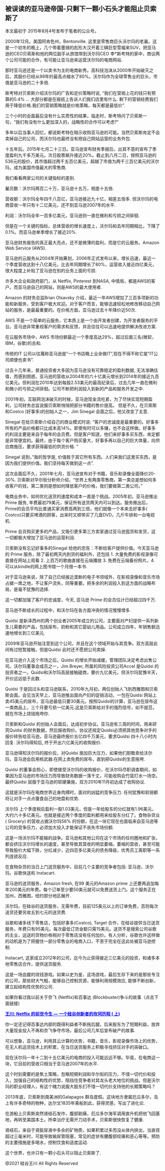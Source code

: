 ## 被误读的亚马逊帝国-只剩下一颗小石头才能阻止贝索斯了

本文最初于 2015年8月4号发布于笔者的公众号。

2000年12月。美国阿肯色州，Bentonville. 这里是零售商巨头沃尔玛的老巢。这是一个初冬的晚上，几个带着墨镜的彪形大汉开着三辆巨型雪福来SUV，把亚马逊的CEO贝索斯和他的两位副手从旅馆带到沃尔玛CEO
李*斯考特的家中，商议两个公司可能的合作，有可能让亚马逊来运营沃尔玛的电商网站.

那时亚马逊还是一个以卖书为主的电商新秀。高科技泡沫从2000年开始破灭之后，其股价已经从99年的最高点缩水了80%。沃尔玛作为全球零售业的巨头，市值是亚马逊的二十多倍.

斯考特对贝索斯介绍沃尔玛的广告和定价策略时说, “我们在营销上花的钱只有预算的0.4% &#8230; 大部分都是在报纸上告诉人们我们店里有什么.
剩下的营销经费我们用于降低价格.我们的营销策略就是价格策略，每天都是最低价”.

三个小时的会面最后没有什么实质性的结果，临走时，斯考特问了贝索斯一句，“我们有没有什么更加深入的，战略性的合作可以考虑?”

多年以后当事人回忆，都说斯考特在暗示收购亚马逊的可能。当然贝索斯肯定不会卖掉自己的公司，而沃尔玛也最终没有把自己网站运营的业务外包.

十五年后。2015年七月二十三日。亚马逊宣布财务季报后，出其不意的宣布了季度盈利九千多万美元。次日股票飙升接近20%。截止到八月二日，按照亚马逊的536元的股价，其市值超过两千五百亿美元，超越了市值为两千三百亿美元的沃尔玛，成为美国市值最大的零售商.

我们看看两家公司的关键指标的差别.

雇员数：沃尔玛两百二十万，亚马逊十五万，相差十五倍.

营收额：沃尔玛全年四千八百亿，亚马逊接近九十亿，相差五倍多. 但沃尔玛的电商营收一年只有十二亿美元，还不到亚马逊2007年的水平.

利润：沃尔玛全年一百多亿美元，亚马逊则一直在微利和亏损之间徘徊.

但是在一个关键的指标，总体营收的增长速度上，沃尔玛和去年同期相比，下降了0.1%。而亚马逊单季增长了接近20%.

亚马逊财务报告的真正最大亮点，还不是微薄的盈利，而是它的云服务。Amazon Web Service (AWS).

亚马逊的云服务从2004年开始筹划，2006年正式发布以来，增长迅速，最近一个季度营收达到十八亿美元，比去年同期增长了80%，运营收入接近四亿美元，很大程度上补贴了亚马逊在别的业务上面的亏损.

许多大企业和政府部门，从 Netflix, Pinterest 到NASA, 中情局，都是AWS的客户。而亚马逊自己的网站，则是AWS的最大使用者.

Amazon 的财务总监Brian Olsavsky 介绍，最近一年AWS增加了三百多项新的功能和新服务，受到客户极大欢迎。对于客户而言，能够迅速轻松地修改移动自己网站的服务，是最最重要的。在价格方面，亚马逊过去十年降价近50次.

AWS 不是一个简单的云服务，它本质上是一个由开发者创建，为开发者服务的平台。亚马逊非常重视客户的需求和反馈，并且往往可以迅速地提供解决改进方案.

在云服务市场中，AWS 市场份额最近一个季度高达29%，超过后面三名(微软，IBM，谷歌)的总和.

传统的IT 公司以往蔑称亚马逊是”一个书店晚上业余做IT”,现在不得不称它是”IT公司顺便也卖书”.

过去十几年来，普通投资者大多因为亚马逊没有可靠稳定的盈利数据,
无法准确估值，而感到困惑。亚马逊的营收从2004年的六十亿美元增长到2014年的接近九百亿美元。但利润在2010年达到每股2.53美元的最高纪录后，过去几年一直在微利和微小的亏损之间徘徊。公司不断把利润投入到新的产品和服务开发之中.

2001年初，互联网泡沫破灭的时候，亚马逊现金流吃紧，为了尽快实现短期盈利，公司财务总监说服贝索斯悄悄把部分书籍的售价提高。
但是不久，在贝索斯和Costco (好事多)的创始人之一，Jim Sinegal 会面之后，他又改变了主意.

Sinegal 在给贝索斯介绍自己的商业模式时说:
&#8220;客户的忠诚度是最重要的。好事多所有的产品价格都只比成本高14%。即使有时可以多赚，也不会这样做。好事多的利润主要是来自于每年的会员费。但是客户知道，他们来好事多买东西，肯定都是非常便宜的。最终，由于每个客户购买量大，好事多再以自己的巨大体量，向供应商施压，要求获得最低的供货价格.
&#8221;

Sinegal 说到，”我的哲学是, 价值胜于其它所有东西。人们来我们这里买东西，是因为我们提供价值。我们坚持每天做到这一点”.

这次会面后不久，2001年七月，亚马逊宣布对于书籍，音乐和录像全面降价20-30%.
贝索斯对华尔街分析师介绍，“世界上有两类零售商，第一类总是想如何多收客户的钱，第二类则是想如何降低客户的价格，我们要做第二类公司。”

电商业务中，如何优化送货的速度和成本一直是个挑战。2005年初，亚马逊推出 Prime 服务,
年费最初79美元，保证所有送货两天内可以到达。服务推出后，Prime的会员平均比普通买家消费高两到三倍，他们就像一个本来去好事多(
Costco)只要买啤酒的顾客，出来时又顺带买了几盘DVD，几斤牛排和一台电视机.

Prime 会员购买更多的产品，又吸引更多第三方卖家通过亚马逊囤货和发货，这一切都极大增加了亚马逊的运营利润.

贝索斯没有忘记好事多的Sinegal 给他的忠告：不断给客户提供价值。今天亚马逊的 Prime 服务，除了最初两天内到货的福利外，还包括 1.
大量免费的影视录像可直接在网站上观看 2. 上百万的歌曲直接在云端播放 3. 免费在云端备份照片。4. 可以从kindle的网上图书馆一个月借一本书.

对于亚马逊来说，除了自己已经接近垄断的电子书领域外，在影视录像和音乐市场占据一席之地，不让客户流失，同等重要。把多余的利润投入到这方面的战略布局，是毫不犹豫的选择.

这一切都加强了客户的忠诚度，今天, 亚马逊 Prime 的会员估计已经超过四千万.

亚马逊不断成长的过程中，和沃尔玛在各方面冲突的情况慢慢增多.

Quidsi 是新泽西州的两个创业者2005年成立的公司，主要面对产妇提供一系列新生儿需要的产品，包括尿布，奶粉和其它婴幼儿用品。公司成立四年，年销售额迅速地增长到三亿美元.

2009年亚马逊开始注意到这个公司，并且在这个领域开始与其竞争。双方高层此间有过短暂接触，但是Quidsi 此时还不愿把公司卖掉.

在亚马逊介入这个市场之后，Quidsi 的增长开始减缓，管理团队决定考虑出售公司。沃尔玛董事会成员之一，Jim Breyer, 所属的风险投资公司Accel
是Quidsi 的投资者之一。Quidsi和沃尔玛高层接触磋商，要价九亿美元，但沃尔玛犹豫半天，开价远远低于此数.

Quidsi 于是回过头和亚马逊联系，2010年九月初，两位创始人飞到西雅图和贝索斯会面。会见当天早上，亚马逊推出面向产妇的促销活动，一包在Quidsi
网站上卖45美元的尿布，亚马逊最低只要30美元。按照Quidsi的计算，亚马逊在尿布这一类商品上，三个月要亏损一亿美元.这是贝索斯给对手的强烈信号，如不就范，就在市场上烧钱拖垮你.

贝索斯和Quidsi 的创始人会面后，达成初步协议。亚马逊有三周的时间，用来研究Quidsi
的财务数据，然后报收购价。协议还规定Quidsi必须把其他竞争对手的报价转告给亚马逊。亚马逊最终报价五亿四千万美元，要求Quidsi
四十八小时内回复. 沃尔玛得知后, 终于开出六亿美元的收购报价.

亚马逊得知沃尔玛的报价后，对Quidsi 施加巨大压力，如果他们胆敢卖给沃尔玛，亚马逊会启用核武器:在网上卖免费的尿布，直到把Quidsi的生意拖垮.

Quidsi 的董事会担心，即使接受沃尔玛的收购报价，在沃尔玛尽职调查期间，如果因为亚马逊的市场压力而导致财务数据一落千丈，可能收购会竹篮打水一场空。最终Quidsi
屈服于亚马逊的软硬兼施，双方2010年11月初达成了收购协议.

这就是沃尔玛在电商世界近身肉搏时，面对的凶猛的竞争压力. 任何犹豫和软弱都将让对手一点点蚕食自己的地盘和优势.

沃尔玛
上个季度税后盈利一股1.03美元，但是一年给股东的分红就有1.96美元，大约六十多亿美元。也就是接近两个季度的盈利都用来给股东分红了。食物杂货业(
Grocery) 的营收占据沃尔玛56% 的份额，在这一块它现在也面临来自亚马逊等公司的竞争压力，必须加大投入才能保证不丧失市场份额.

这是一场沃尔玛不能输的战争。亚马逊和其他公司在这个市场的任何圈地和扩张，都会挤压沃尔玛增长的速度，甚至导致其营收的明显萎缩。萎缩的营收，甚至可能导致股价大幅下跌，分红减少，近四百多亿美元的债务降级，优秀员工离职等一系列连锁反应.

在食物杂货的当日上门送货服务中，目前几个主要的竞争者包括: 亚马逊，沃尔玛，谷歌快送和 Instacart.

亚马逊的送货服务，Amazon fresh, 在99 美元的Amazon prime 上还要再追加每年200美元的年费。每个订单至少要50美元就可以免费送货上门。这个服务正在加州，西雅图，纽约部分地区展开.

沃尔玛，在硅谷的送货服务，无需年费，目前125美元以上的订单免费，否则每次送货还要另收五到七元的送货费.

谷歌和诸多线下零售店，包括好事多(Costco), Target
合作，在硅谷提供当日送货服务，年费只有95美元。每次最低订货金额只需15美元。送货不是搜索公司谷歌的主业，运送的货物价格相对于零售店没有任何加价。有人分析，谷歌也许这样做的动机是为了把握住一部分零售业的电商入口，不至于完全在这此处被亚马逊控制.

Instacart, 这家成立2012年的公司，迄今为止获得接近三亿美元的投资，和诸多本地零售店合作，提供送货服务.

这是一场血腥的烧钱游戏。如果以史为鉴，这场游戏，最后生存下来的是那些专注的公司，那些财大气粗，能够自己控制货源，能够利用规模效应,
能够不断创新，建立起结构性优势的公司.

如果你看过我以前关于奈飞 (Netflix)和百事达 (Blockbuster)争斗的故事（点击下面链接)

<strong><a style="color: #0000ff;" href="https://chuan.us/archives/488">王川: Netflix 的前世今生 —
一个硅谷创新者的坎坷历程 ( 上)</a></strong>

你一定还记得百事达内部的既得利益者不断拖后腿，后来股东为了短期利益，放弃大量现金投入不再和奈飞争夺市场，最后公司几年后宣布破产的故事.

可以想象，亚马逊，利用其云计算的优势，书籍，音乐，影视录像市场上的优势，在无人机运货技术上的积累，在当日送货服务上积极寻找挤压对手的突破口。

现在沃尔玛一年十二到十五亿美元的电商的投入可能远远不够。毕竟，在电商这一块，它目前的营收只相当于亚马逊2007年的水平.

这个时刻需要的是焦土策略，忽略短期利润和华尔街的压力，不惜一切代价和投入，加强自己的结构性的优势，阻挡住竞争者对其龙头老大地位的挑战。但是沃尔玛的职业经理人，有这个魄力说服大股东们不惜一切代价支持他的长期策略吗？

2013年底，贝索斯到南美洲的Galapagos 群岛度假。这块地方隶属厄瓜多尔，岛上有许多奇特的物种，达尔文1835年乘船到此，获得灵感，写出了进化论.

在游船上贝索斯突然肾结石发作，腹部剧痛，厄瓜多尔海军调用直升机把他飞回基地，再转至美国本土。所幸治疗无需开刀动手术，贝索斯很快恢复了健康.

肾结石，来自于肾脏尿液中多余的矿物质，如果积累过多而没从体内排出，当直径超过三毫米时，可能导致输尿管阻塞，常见的症状有腰腹部绞痛和恶心等等。预防的主要措施是多喝水，控制饮食和适度运动.

这个世界，也许只有一颗小石头可以阻止贝索斯了.

@2021 硅谷王川 All Rights Reserved

